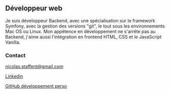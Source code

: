 ## Développeur web
Je suis développeur Backend, avec une spécialisation sur le framework Symfony, avec la gestion des versions "git", le tout sous les environnements Mac OS ou Linux. Mon appétence en développement ne s'arrête pas au Backend, j'aime aussi l'intégration en frontend HTML, CSS et le JavaScript Vanilla.

### Contact

<nicolas.staffent@gmail.com>

[Linkedin](https://www.linkedin.com/in/nicolas-staffent-57413985/)

[GitHub développement perso](https://github.com/nicolastaf/blog-symfony)